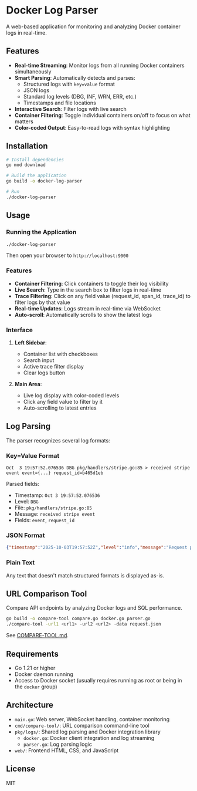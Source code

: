 # Docker Log Parser

A web-based application for monitoring and analyzing Docker container logs in real-time.

## Features

- **Real-time Streaming**: Monitor logs from all running Docker containers simultaneously
- **Smart Parsing**: Automatically detects and parses:
  - Structured logs with `key=value` format
  - JSON logs
  - Standard log levels (DBG, INF, WRN, ERR, etc.)
  - Timestamps and file locations
- **Interactive Search**: Filter logs with live search
- **Container Filtering**: Toggle individual containers on/off to focus on what matters
- **Color-coded Output**: Easy-to-read logs with syntax highlighting

## Installation

```bash
# Install dependencies
go mod download

# Build the application
go build -o docker-log-parser

# Run
./docker-log-parser
```

## Usage

### Running the Application

```bash
./docker-log-parser
```

Then open your browser to `http://localhost:9000`

### Features

- **Container Filtering**: Click containers to toggle their log visibility
- **Live Search**: Type in the search box to filter logs in real-time
- **Trace Filtering**: Click on any field value (request_id, span_id, trace_id) to filter logs by that value
- **Real-time Updates**: Logs stream in real-time via WebSocket
- **Auto-scroll**: Automatically scrolls to show the latest logs

### Interface

1. **Left Sidebar**:
   - Container list with checkboxes
   - Search input
   - Active trace filter display
   - Clear logs button

2. **Main Area**: 
   - Live log display with color-coded levels
   - Click any field value to filter by it
   - Auto-scrolling to latest entries

## Log Parsing

The parser recognizes several log formats:

### Key=Value Format
```
Oct  3 19:57:52.076536 DBG pkg/handlers/stripe.go:85 > received stripe event event={...} request_id=b465d1eb
```

Parsed fields:
- Timestamp: `Oct 3 19:57:52.076536`
- Level: `DBG`
- File: `pkg/handlers/stripe.go:85`
- Message: `received stripe event`
- Fields: `event`, `request_id`

### JSON Format
```json
{"timestamp":"2025-10-03T19:57:52Z","level":"info","message":"Request processed"}
```

### Plain Text
Any text that doesn't match structured formats is displayed as-is.

## URL Comparison Tool

Compare API endpoints by analyzing Docker logs and SQL performance.

```bash
go build -o compare-tool compare.go docker.go parser.go
./compare-tool -url1 <url1> -url2 <url2> -data request.json
```

See [COMPARE-TOOL.md](COMPARE-TOOL.md).

## Requirements

- Go 1.21 or higher
- Docker daemon running
- Access to Docker socket (usually requires running as root or being in the `docker` group)

## Architecture

- `main.go`: Web server, WebSocket handling, container monitoring
- `cmd/compare-tool/`: URL comparison command-line tool
- `pkg/logs/`: Shared log parsing and Docker integration library
  - `docker.go`: Docker client integration and log streaming
  - `parser.go`: Log parsing logic
- `web/`: Frontend HTML, CSS, and JavaScript

## License

MIT
